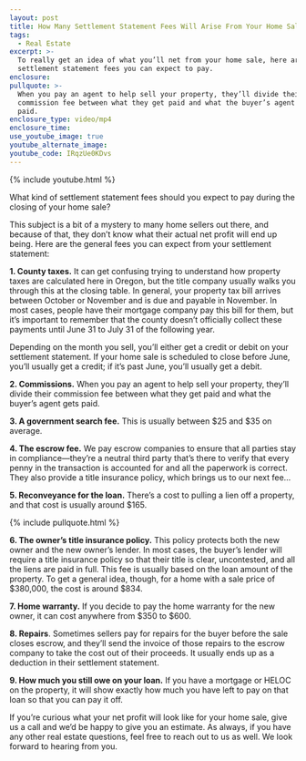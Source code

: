 ```yaml
---
layout: post
title: How Many Settlement Statement Fees Will Arise From Your Home Sale?
tags:
  - Real Estate
excerpt: >-
  To really get an idea of what you’ll net from your home sale, here are the
  settlement statement fees you can expect to pay.
enclosure:
pullquote: >-
  When you pay an agent to help sell your property, they’ll divide their
  commission fee between what they get paid and what the buyer’s agent gets
  paid.
enclosure_type: video/mp4
enclosure_time:
use_youtube_image: true
youtube_alternate_image:
youtube_code: IRqzUe0KDvs
---
```


{% include youtube.html %}

What kind of settlement statement fees should you expect to pay during the closing of your home sale?

This subject is a bit of a mystery to many home sellers out there, and because of that, they don’t know what their actual net profit will end up being. Here are the general fees you can expect from your settlement statement:

**1. County taxes.** It can get confusing trying to understand how property taxes are calculated here in Oregon, but the title company usually walks you through this at the closing table. In general, your property tax bill arrives between October or November and is due and payable in November. In most cases, people have their mortgage company pay this bill for them, but it’s important to remember that the county doesn’t officially collect these payments until June 31 to July 31 of the following year. 

Depending on the month you sell, you’ll either get a credit or debit on your settlement statement. If your home sale is scheduled to close before June, you’ll usually get a credit; if it’s past June, you’ll usually get a debit. 

**2. Commissions.** When you pay an agent to help sell your property, they’ll divide their commission fee between what they get paid and what the buyer’s agent gets paid. 

**3. A government search fee.** This is usually between $25 and $35 on average. 

**4. The escrow fee.** We pay escrow companies to ensure that all parties stay in compliance—they’re a neutral third party that’s there to verify that every penny in the transaction is accounted for and all the paperwork is correct. They also provide a title insurance policy, which brings us to our next fee…

**5. Reconveyance for the loan.** There’s a cost to pulling a lien off a property, and that cost is usually around $165. 

{% include pullquote.html %}

**6. The owner’s title insurance policy.** This policy protects both the new owner and the new owner’s lender. In most cases, the buyer’s lender will require a title insurance policy so that their title is clear, uncontested, and all the liens are paid in full. This fee is usually based on the loan amount of the property. To get a general idea, though, for a home with a sale price of $380,000, the cost is around $834. 

**7. Home warranty.** If you decide to pay the home warranty for the new owner, it can cost anywhere from $350 to $600. 

**8. Repairs**. Sometimes sellers pay for repairs for the buyer before the sale closes escrow, and they’ll send the invoice of those repairs to the escrow company to take the cost out of their proceeds. It usually ends up as a deduction in their settlement statement. 

**9. How much you still owe on your loan.** If you have a mortgage or HELOC on the property, it will show exactly how much you have left to pay on that loan so that you can pay it off.

If you’re curious what your net profit will look like for your home sale, give us a call and we’d be happy to give you an estimate. As always, if you have any other real estate questions, feel free to reach out to us as well. We look forward to hearing from you. <br>